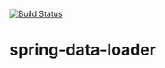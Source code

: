 [![Build Status](https://travis-ci.org/matek2305/spring-data-loader.svg?branch=master)](https://travis-ci.org/matek2305/spring-data-loader)

# spring-data-loader
